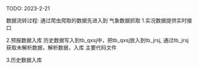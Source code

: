 TODO: 2023-2-21

数据流转过程:
通过爬虫爬取的数据先进入到 气象数据抓取
1.实况数据提供实时接口


2.预报数据入库
历史数据写入到tb_qxsj中，把tb_qxsj放入到tb_jrsj, 通过tb_jrsj获取未解析数据，解析数据，入库
主要代码文件



3.历史数据入库
